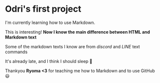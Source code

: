 <h1>Odri's first project</h1>

<p>I'm currently learning how to use Markdown.</p>

This is interesting!  **Now I know the main difference between HTML and Markdown text** 

Some of the markdown texts I know are from _discord_ and _LINE_ text commands



It's already late, and I think I should sleep :sleeping_bed:

Thankyou **Ryoma <3** for teaching me how to Markdown and to use GitHub :smiley:



